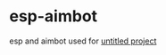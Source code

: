 # esp-aimbot
esp and aimbot used for [untitled project](https://github.com/Stratxgy/Untitled-Project)
